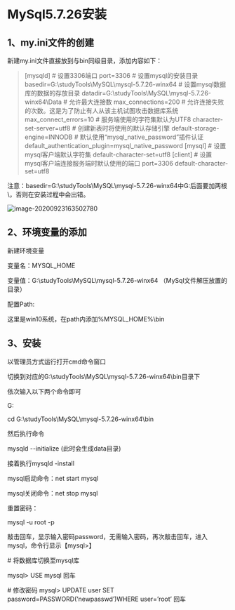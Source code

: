 # MySql5.7.26安装

## 1、my.ini文件的创建

新建my.ini文件直接放到与bin同级目录，添加内容如下：

> [mysqld]
> \# 设置3306端口
> port=3306
> \# 设置mysql的安装目录
> basedir=G:\\studyTools\MySQL\mysql-5.7.26-winx64
> \# 设置mysql数据库的数据的存放目录
> datadir=G:\\studyTools\MySQL\mysql-5.7.26-winx64\Data
> \# 允许最大连接数
> max_connections=200
> \# 允许连接失败的次数。这是为了防止有人从该主机试图攻击数据库系统
> max_connect_errors=10
> \# 服务端使用的字符集默认为UTF8
> character-set-server=utf8
> \# 创建新表时将使用的默认存储引擎
> default-storage-engine=INNODB
> \# 默认使用“mysql_native_password”插件认证
> default_authentication_plugin=mysql_native_password
> [mysql]
> \# 设置mysql客户端默认字符集
> default-character-set=utf8
> [client]
> \# 设置mysql客户端连接服务端时默认使用的端口
> port=3306
> default-character-set=utf8

注意：basedir=G:\studyTools\MySQL\mysql-5.7.26-winx64中G:后面要加两根\，否则在安装过程中会出错。

![image-20200923163502780](C:\Users\LC\AppData\Roaming\Typora\typora-user-images\image-20200923163502780.png)

## 2、环境变量的添加

新建环境变量 

变量名：MYSQL_HOME

变量值：G:\studyTools\MySQL\mysql-5.7.26-winx64  （MySql文件解压放置的目录）



配置Path:

这里是win10系统，在path内添加%MYSQL_HOME%\bin

## 3、安装

以管理员方式运行打开cmd命令窗口

切换到对应的G:\studyTools\MySQL\mysql-5.7.26-winx64\bin目录下

依次输入以下两个命令即可

G:

cd G:\studyTools\MySQL\mysql-5.7.26-winx64\bin

然后执行命令

mysqld  --initialize (此时会生成data目录)

接着执行mysqld -install

mysql启动命令：net start mysql

mysql关闭命令：net stop mysql



重置密码：

mysql -u root -p

敲击回车，显示输入密码password，无需输入密码，再次敲击回车，进入mysql，命令行显示【mysql>】

\# 将数据库切换至mysql库

mysql> USE mysql
回车

\# 修改密码
mysql> UPDATE user SET password=PASSWORD(‘newpasswd’)WHERE user=’root’
回车
